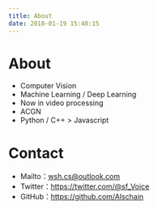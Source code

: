 ```yaml
---
title: About
date: 2018-01-19 15:40:15
---
```


# About

* Computer Vision
* Machine Learning / Deep Learning
* Now in video processing
* ACGN
* Python / C++ > Javascript



# Contact

* Mailto：wsh.cs@outlook.com
* Twitter：https://twitter.com/@sf_Voice
* GitHub：https://github.com/Alschain

